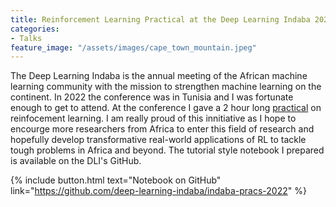 ```yaml
---
title: Reinforcement Learning Practical at the Deep Learning Indaba 2022
categories:
- Talks
feature_image: "/assets/images/cape_town_mountain.jpeg"
---
```


The Deep Learning Indaba is the annual meeting of the African machine learning community with the mission to strengthen machine learning on the continent. In 2022 the conference was in Tunisia and I was fortunate enough to get to attend. At the conference I gave a 2 hour long [practical](https://deeplearningindaba.com/2022/indaba/practicals/) on reinfocement learning. I am really proud of this innitiative as I hope to encourge more researchers from Africa to enter this field of research and hopefully develop transformative real-world applications of RL to tackle tough problems in Africa and beyond. The tutorial style notebook I prepared is available on the DLI's GitHub.

{% include button.html text="Notebook on GitHub" link="https://github.com/deep-learning-indaba/indaba-pracs-2022" %}